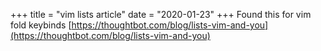 +++
title = "vim lists article"
date = "2020-01-23"
+++
Found this for vim fold keybinds [https://thoughtbot.com/blog/lists-vim-and-you](https://thoughtbot.com/blog/lists-vim-and-you)
